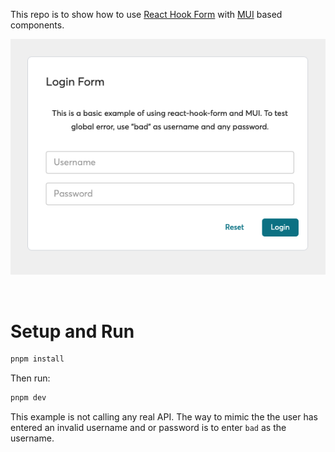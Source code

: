 This repo is to show how to use [React Hook Form](https://www.react-hook-form.com) with [MUI](https://mui.com) based components.

![React Hook Form with MUI](./screenshot.png)

&nbsp;

# Setup and Run

```bash
pnpm install
```

Then run:

```bash
pnpm dev
```

This example is not calling any real API. The way to mimic the the user has entered an invalid username and or password is to enter `bad` as the username.
